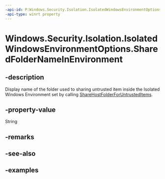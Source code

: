 ```yaml
---
-api-id: P:Windows.Security.Isolation.IsolatedWindowsEnvironmentOptions.SharedFolderNameInEnvironment
-api-type: winrt property
---
```


<!-- Property syntax.
public string SharedFolderNameInEnvironment { get; }
-->

# Windows.Security.Isolation.IsolatedWindowsEnvironmentOptions.SharedFolderNameInEnvironment

## -description
Display name of the folder used to sharing untrusted item inside the Isolated Windows Environment set by calling [ShareHostFolderForUntrustedItems](isolatedwindowsenvironmentoptions_sharehostfolderforuntrusteditems_1340872862.md).
## -property-value
String
## -remarks

## -see-also

## -examples

